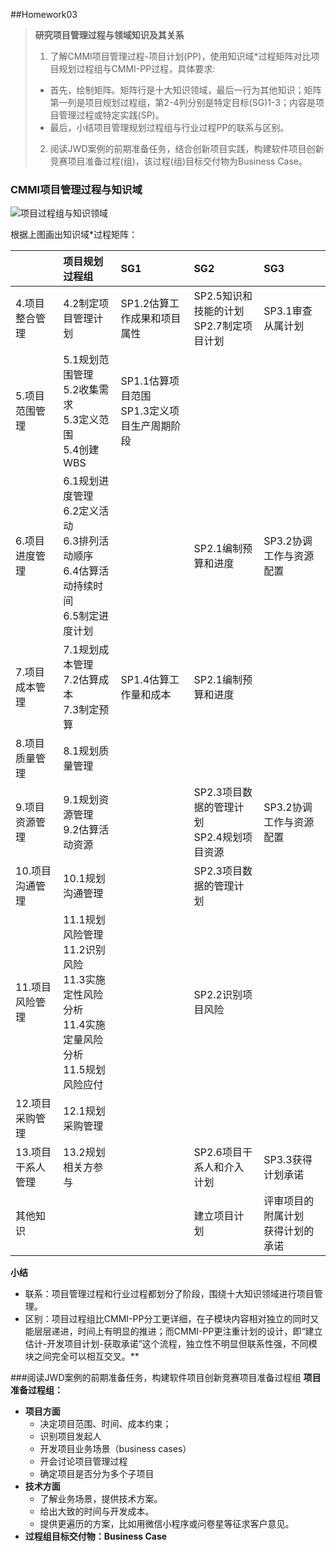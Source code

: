 ##Homework03
> **研究项目管理过程与领域知识及其关系**
> 1. 了解CMMI项目管理过程-项目计划(PP)，使用知识域*过程矩阵对比项目规划过程组与CMMI-PP过程，具体要求:
> - 首先，绘制矩阵。矩阵行是十大知识领域，最后一行为其他知识；矩阵第一列是项目规划过程组，第2-4列分别是特定目标(SG)1-3；内容是项目管理过程或特定实践(SP)。
> - 最后，小结项目管理规划过程组与行业过程PP的联系与区别。
> 2. 阅读JWD案例的前期准备任务，结合创新项目实践，构建软件项目创新竞赛项目准备过程(组)，该过程(组)目标交付物为Business Case。  

### CMMI项目管理过程与知识域
![项目过程组与知识领域](https://github.com/SuBruce/IT-Project-Management/blob/master/Homework03/images/01.png)

根据上图画出知识域*过程矩阵：

||项目规划过程组|SG1|SG2|SG3|
|:---|:---|:---|:---|:---|
|4.项目整合管理|4.2制定项目管理计划|SP1.2估算工作成果和项目属性|SP2.5知识和技能的计划<br/>SP2.7制定项目计划|SP3.1审查从属计划|
|5.项目范围管理|5.1规划范围管理<br/>5.2收集需求<br/>5.3定义范围<br/>5.4创建WBS|SP1.1估算项目范围<br/>SP1.3定义项目生产周期阶段|||
|6.项目进度管理|6.1规划进度管理<br/>6.2定义活动<br/>6.3排列活动顺序<br/>6.4估算活动持续时间<br/>6.5制定进度计划||SP2.1编制预算和进度|SP3.2协调工作与资源配置|
|7.项目成本管理|7.1规划成本管理<br/>7.2估算成本<br/>7.3制定预算|SP1.4估算工作量和成本|SP2.1编制预算和进度||
|8.项目质量管理|8.1规划质量管理||||
|9.项目资源管理|9.1规划资源管理<br/>9.2估算活动资源||SP2.3项目数据的管理计划<br/>SP2.4规划项目资源|SP3.2协调工作与资源配置|
|10.项目沟通管理|10.1规划沟通管理||SP2.3项目数据的管理计划||
|11.项目风险管理|11.1规划风险管理<br/>11.2识别风险<br/>11.3实施定性风险分析<br/>11.4实施定量风险分析<br/>11.5规划风险应付||SP2.2识别项目风险||
|12.项目采购管理|12.1规划采购管理||||
|13.项目干系人管理|13.2规划相关方参与||SP2.6项目干系人和介入计划|SP3.3获得计划承诺|
|其他知识|||建立项目计划|评审项目的附属计划<br/>获得计划的承诺|

**小结**
- 联系：项目管理过程和行业过程都划分了阶段，围绕十大知识领域进行项目管理。
- 区别：项目过程组比CMMI-PP分工更详细，在子模块内容相对独立的同时又能层层递进，时间上有明显的推进；而CMMI-PP更注重计划的设计，即“建立估计-开发项目计划-获取承诺”这个流程，独立性不明显但联系性强，不同模块之间完全可以相互交叉。**

###阅读JWD案例的前期准备任务，构建软件项目创新竞赛项目准备过程组
**项目准备过程组：**
- **项目方面**
	- 决定项目范围、时间、成本约束；
	- 识别项目发起人
	- 开发项目业务场景（business cases）
	- 开会讨论项目管理过程
	- 确定项目是否分为多个子项目
- **技术方面**
	- 了解业务场景，提供技术方案。
	- 给出大致的时间与开发成本。
	- 提供更遍历的方案，比如用微信小程序或问卷星等征求客户意见。
- **过程组目标交付物：Business Case**


		

